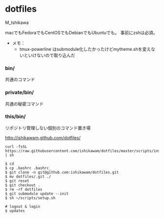 # dotfiles

M_Ishikawa

macでもFedoraでもCentOSでもDebianでもUbuntuでも。
事前にzshは必須。


* メモ：
  * tmux-powerline はsubmodule化したかったけどmytheme.shを変えないといけないので取り込んだ


### bin/

共通のコマンド

### private/bin/

共通の秘密コマンド

### this/bin/

リポジトリ管理しない個別のコマンド置き場


http://ishikawam.github.com/dotfiles/

```
curl -fsSL https://raw.githubusercontent.com/ishikawam/dotfiles/master/scripts/install.sh | sh
```


```
$ cd
$ cp .bashrc .bashrc_
$ git clone -n git@github.com:ishikawam/dotfiles.git
$ mv dotfiles/.git ./
$ git reset
$ git checkout .
$ rm -rf dotfiles
$ git submodule update --init
$ sh ~/scripts/setup.sh

# logout & login
$ updates
```
